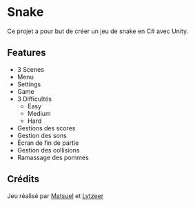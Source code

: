 ﻿# Snake

Ce projet a pour but de créer un jeu de snake en C# avec Unity.

## Features

-  3 Scenes
  - Menu
  - Settings
  - Game
- 3 Difficultés
  - Easy
  - Medium
  - Hard
- Gestions des scores
- Gestion des sons
- Écran de fin de partie
- Gestion des collisions
- Ramassage des pommes

## Crédits

Jeu réalisé par [Matsuel]("https://github.com/Matsuel") et [Lytzeer]("https://github.com/Lytzeer")